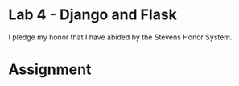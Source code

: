 # Lab 4 - Django and Flask
I pledge my honor that I have abided by the Stevens Honor System.

# Assignment

